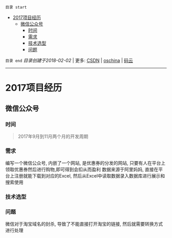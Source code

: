 `目录 start`
 
- [2017项目经历](#2017项目经历)
    - [微信公众号](#微信公众号)
        - [时间](#时间)
        - [需求](#需求)
        - [技术选型](#技术选型)
        - [问题](#问题)

`目录 end` *目录创建于2018-02-02* | 更多: [CSDN](http://blog.csdn.net/kcp606) | [oschina](https://my.oschina.net/kcp1104) | [码云](https://gitee.com/kcp1104) 
****************************************
# 2017项目经历

## 微信公众号
### 时间 
> 2017年9月到11月两个月的开发周期

### 需求
编写一个微信公众号, 内嵌了一个网站, 是优惠券的分发的网站, 只要有人在平台上领取优惠券然后进行购物,即可得到会扣从而盈利
数据来源于阿里妈妈, 直接在平台上注册就能下载到对应的Excel, 然后从Excel中读取数据录入数据库进行展示和搜索使用

### 技术选型

### 问题
微信对于淘宝域名的封杀, 导致了不能直接打开淘宝的链接, 然后就需要转换方式进行处理

